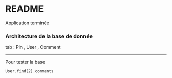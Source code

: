 # README

Application terminée

### Architecture de la base de donnée

tab : Pin , User , Comment 

-----------------------------------------

Pour tester la base

`User.find(2).comments`
